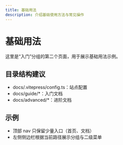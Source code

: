 ```yaml
---
title: 基础用法
description: 介绍基础使用方法与常见操作
---
```


# 基础用法

这里是“入门”分组的第二个页面，用于展示基础用法示例。

## 目录结构建议
- docs/.vitepress/config.ts：站点配置
- docs/guide/*：入门文档
- docs/advanced/*：进阶文档

## 示例
- 顶部 nav 只保留少量入口（首页、文档）
- 左侧侧边栏根据当前路径展示分组与二级菜单